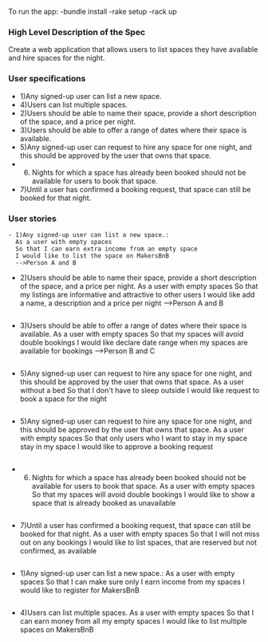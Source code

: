 
To run the app:
-bundle install
-rake setup
-rack up


### High Level Description of the Spec
Create a web application that allows users to list spaces they have available
and hire spaces for the night.


### User specifications
- 1)Any signed-up user can list a new space.
- 4)Users can list multiple spaces.
- 2)Users should be able to name their space, provide a short description of the space, and a price per night.
- 3)Users should be able to offer a range of dates where their space is available.
- 5)Any signed-up user can request to hire any space for one night, and this should be approved by the user that owns that space.
- 6) Nights for which a space has already been booked should not be available for users to book that space.
- 7)Until a user has confirmed a booking request, that space can still be booked for that night.

### User stories
```
- 1)Any signed-up user can list a new space.:
  As a user with empty spaces
  So that I can earn extra income from an empty space
  I would like to list the space on MakersBnB
  -->Person A and B
```
- 2)Users should be able to name their space, provide a short description of the space, and a price per night.
  As a user with empty spaces
  So that my listings are informative and attractive to other users
  I would like add a name, a description and a price per night
  -->Person A and B
```
```
- 3)Users should be able to offer a range of dates where their space is available.
  As a user with empty spaces
  So that my spaces will avoid double bookings
  I would like declare date range when my spaces are available for bookings
  -->Person B and C
```
```
- 5)Any signed-up user can request to hire any space for one night, and this should be approved by the user that owns that space.
  As a user without a bed
  So that I don't have to sleep outside
  I would like request to book a space for the night
```
```
- 5)Any signed-up user can request to hire any space for one night, and this should be approved by the user that owns that space.
  As a user with empty spaces
  So that only users who I want to stay in my space stay in my space
  I would like to approve a booking request
```
```
- 6) Nights for which a space has already been booked should not be available for users to book that space.
  As a user with empty spaces
  So that my spaces will avoid double bookings
  I would like to show a space that is already booked as unavailable
```
```
- 7)Until a user has confirmed a booking request, that space can still be booked for that night.
  As a user with empty spaces
  So that I will not miss out on any bookings
  I would like to list spaces, that are reserved but not confirmed, as available
```
```
- 1)Any signed-up user can list a new space.:
  As a user with empty spaces
  So that I can make sure only I earn income from my spaces
  I would like to register for MakersBnB
```
```
- 4)Users can list multiple spaces.
  As a user with empty spaces
  So that I can earn money from all my empty spaces
  I would like to list multiple spaces on MakersBnB
```

